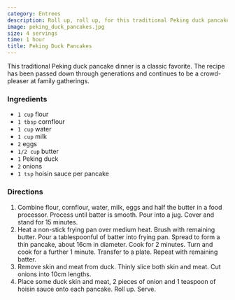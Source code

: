 ```yaml
---
category: Entrees
description: Roll up, roll up, for this traditional Peking duck pancake dinner.
image: peking_duck_pancakes.jpg
size: 4 servings
time: 1 hour
title: Peking Duck Pancakes
---
```


This traditional Peking duck pancake dinner is a classic favorite. The recipe has been passed down through generations and continues to be a crowd-pleaser at family gatherings.

### Ingredients

* `1 cup` flour
* `1 tbsp` cornflour
* `1 cup` water
* `1 cup` milk
* `2` eggs
* `1/2 cup` butter
* `1` Peking duck
* `2` onions
* `1 tsp` hoisin sauce per pancake

### Directions

1. Combine flour, cornflour, water, milk, eggs and half the butter in a food processor. Process until batter is smooth. Pour into a jug. Cover and stand for 15 minutes.
2. Heat a non-stick frying pan over medium heat. Brush with remaining butter. Pour a tablespoonful of batter into frying pan. Spread to form a thin pancake, about 16cm in diameter. Cook for 2 minutes. Turn and cook for a further 1 minute. Transfer to a plate. Repeat with remaining batter.
3. Remove skin and meat from duck. Thinly slice both skin and meat. Cut onions into 10cm lengths.
4. Place some duck skin and meat, 2 pieces of onion and 1 teaspoon of hoisin sauce onto each pancake. Roll up. Serve.